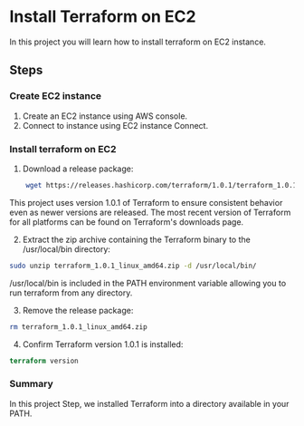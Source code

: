 # Install Terraform on EC2

In this project you will learn how to install terraform on EC2 instance.

## Steps

### Create EC2 instance

1. Create an EC2 instance using AWS console.
2. Connect to instance using EC2 instance Connect.

### Install terraform on EC2

1. Download a release package:

```bash
    wget https://releases.hashicorp.com/terraform/1.0.1/terraform_1.0.1_linux_amd64.zip
```

This project uses version 1.0.1 of Terraform to ensure consistent behavior even as newer versions are released. The most recent version of Terraform for all platforms can be found on Terraform's downloads page.

2. Extract the zip archive containing the Terraform binary to the /usr/local/bin directory:

```bash
sudo unzip terraform_1.0.1_linux_amd64.zip -d /usr/local/bin/
```

/usr/local/bin is included in the PATH environment variable allowing you to run terraform from any directory.

3. Remove the release package:

```bash
rm terraform_1.0.1_linux_amd64.zip
```

4. Confirm Terraform version 1.0.1 is installed:

```terraform
terraform version
```

### Summary

In this project Step, we installed Terraform into a directory available in your PATH.
